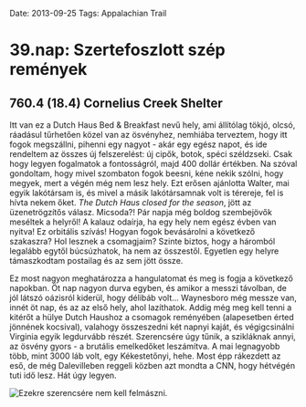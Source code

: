Date: 2013-09-25
Tags: Appalachian Trail

# 39.nap:  Szertefoszlott szép remények

## 760.4 (18.4) Cornelius Creek Shelter

Itt van ez a Dutch Haus Bed & Breakfast nevű hely, ami állítólag tökjó, olcsó, ráadásul tűrhetően közel van az ösvényhez, nemhiába terveztem, hogy itt fogok megszállni, pihenni egy nagyot - akár egy egész napot, és ide rendeltem az összes új felszerelést: új cipők, botok, spéci széldzseki. Csak hogy legyen fogalmatok a fontosságról, majd 400 dollár értékben. Na szóval gondoltam, hogy mivel szombaton fogok beesni, kéne nekik szólni, hogy megyek, mert a végén még nem lesz hely. Ezt erősen ajánlotta Walter, mai egyik lakótársam is, és mivel a másik lakótársamnak volt is térereje, fel is hívta nekem őket. *The Dutch Haus closed for the season*, jött az üzenetrögzítős válasz. Micsoda?! Pár napja még boldog szembejövők meséltek a helyről! A kalauz odaírja, ha egy hely nem egész évben van nyitva! Ez orbitális szívás! Hogyan fogok bevásárolni a következő szakaszra? Hol lesznek a csomagjaim? Szinte biztos, hogy a háromból legalább egytől búcsúzhatok, ha nem az összestől. Egyetlen egy helyre támaszkodtam postailag és az sem jött össze.

Ez most nagyon meghatározza a hangulatomat és meg is fogja a következő napokban. Öt nap nagyon durva egyben, és amikor a messzi távolban, de jól látszó oázisról kiderül, hogy délibáb volt... Waynesboro még messze van, innét öt nap, és az az első hely, ahol lazíthatok. Addig még meg kell tenni a kitérőt a hülye Dutch Haushoz a csomagok reményében (alapesetben érted jönnének kocsival), valahogy összeszedni két napnyi kaját, és végigcsinálni Virginia egyik legdurvább részét. Szerencsére úgy tűnik, a szikláknak annyi, az ösvény gyors - a brutális emelkedőket leszámítva. A mai legnagyobb több, mint 3000 láb volt, egy Kékestetőnyi, hehe. Most épp rákezdett az eső, de még Dalevilleben reggeli közben azt mondta a CNN, hogy hétvégén tuti idő lesz. Hát úgy legyen.

![Ezekre szerencsére nem kell felmászni.](https://lh3.googleusercontent.com/-hBXCNlmkIIQ/UoU6DfGP6vI/AAAAAAAAIkA/m8APZUC9_SE/s1024-Ic42/20130925_085824.jpg)